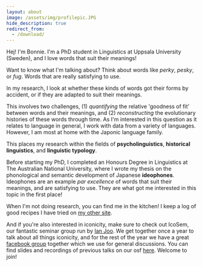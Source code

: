 ```yaml
---
layout: about
image: /assets/img/profilepic.JPG
hide_description: true
redirect_from:
  - /download/
---
```


<!--author-->

Hej! I'm Bonnie. I'm a PhD student in Linguistics at Uppsala University (Sweden), and I love words that suit their meanings! 

Want to know what I'm talking about? Think about words like *perky*, *pesky*, or *fug*. Words that are really satisfying to use.

In my research, I look at whether these kinds of words got their forms by accident, or if they are adapted to suit their meanings. 

This involves two challenges, (1) *quantifying* the relative 'goodness of fit' between words and their meanings, and (2) *reconstructing* the evolutionary histories of these words through time. As I'm interested in this question as it relates to language in general, I work with data from a variety of languages. However, I am most at home with the Japonic language family.

This places my research within the fields of **psycholinguistics**, **historical linguistics**, and **linguistic typology**.

Before starting my PhD, I completed an Honours Degree in Linguistics at The Australian National University, where I wrote my thesis on the phonological and semantic development of Japanese **ideophones**. Ideophones are an example *par excellence* of words that suit their meanings, and are satisfying to use. They are what got me interested in this topic in the first place!

When I'm not doing research, you can find me in the kitchen! I keep a log of good recipes I have tried on [my other site](https://www.honestcookingblog.com/).  

And if you're also interested in iconicity, make sure to check out IcoSem, our fantastic seminar group run by [Ian Joo](https://ianjoo.github.io/). We get together once a year to talk about all things iconicity, and for the rest of the year we have a great [facebook group](https://www.facebook.com/groups/697272740766384) together which we use for general discussions. You can find slides and recordings of previous talks on our osf [here](https://osf.io/p2c5g/). Welcome to join!

